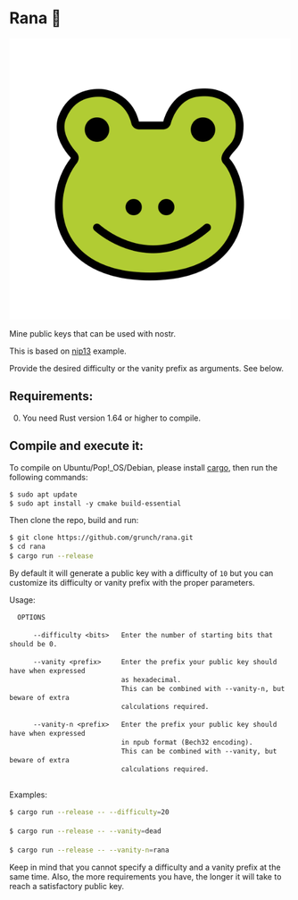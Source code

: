 # Rana 🐸

![Rana](rana.png)

Mine public keys that can be used with nostr.

This is based on [nip13](https://github.com/ok300/nostr-rs/blob/master/examples/nip13.rs) example.

Provide the desired difficulty or the vanity prefix as arguments. See below.

## Requirements:

0. You need Rust version 1.64 or higher to compile.

## Compile and execute it:

To compile on Ubuntu/Pop!\_OS/Debian, please install [cargo](https://www.rust-lang.org/tools/install), then run the following commands:

```
$ sudo apt update
$ sudo apt install -y cmake build-essential
```

Then clone the repo, build and run:

```bash
$ git clone https://github.com/grunch/rana.git
$ cd rana
$ cargo run --release
```

By default it will generate a public key with a difficulty of `10` but you can customize its difficulty or vanity prefix with the proper parameters.

Usage:
```
  OPTIONS

      --difficulty <bits>   Enter the number of starting bits that should be 0.

      --vanity <prefix>     Enter the prefix your public key should have when expressed 
                            as hexadecimal.
                            This can be combined with --vanity-n, but beware of extra
                            calculations required.

      --vanity-n <prefix>   Enter the prefix your public key should have when expressed 
                            in npub format (Bech32 encoding).
                            This can be combined with --vanity, but beware of extra
                            calculations required.


```

Examples:

```bash
$ cargo run --release -- --difficulty=20

$ cargo run --release -- --vanity=dead

$ cargo run --release -- --vanity-n=rana
```

Keep in mind that you cannot specify a difficulty and a vanity prefix at the same time.
Also, the more requirements you have, the longer it will take to reach a satisfactory public key.
